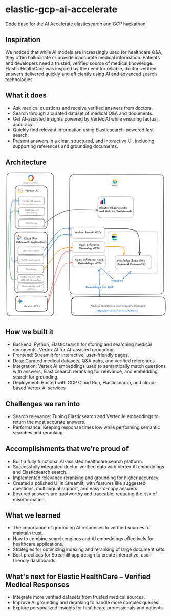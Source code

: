 # elastic-gcp-ai-accelerate
Code base for the AI Accelerate elasticsearch and GCP hackathon


## Inspiration
We noticed that while AI models are increasingly used for healthcare Q&A, they often hallucinate or provide inaccurate medical information. Patients and developers need a trusted, verified source of medical knowledge. Elastic HealthCare was inspired by the need for reliable, doctor-verified answers delivered quickly and efficiently using AI and advanced search technologies.

## What it does
* Ask medical questions and receive verified answers from doctors.
* Search through a curated dataset of medical Q&A and documents.
* Get AI-assisted insights powered by Vertex AI while ensuring factual accuracy.
* Quickly find relevant information using Elasticsearch-powered fast search.
*  Present answers in a clear, structured, and interactive UI, including supporting references and grounding documents.

## Architecture
![Architecture Diagram](./elastic-healthcare/assets/architecture.png "Architecture Diagram")


## How we built it
* Backend: Python, Elasticsearch for storing and searching medical documents, Vertex AI for AI-assisted grounding.
* Frontend: Streamlit for interactive, user-friendly pages.
* Data: Curated medical datasets, Q&A pairs, and verified references.
* Integration: Vertex AI embeddings used to semantically match questions with answers, Elasticsearch reranking for relevance, and embedding search for grounding.
* Deployment: Hosted with GCP Cloud Run, Elasticsearch, and cloud-based Vertex AI services

## Challenges we ran into
* Search relevance: Tuning Elasticsearch and Vertex AI embeddings to return the most accurate answers.
* Performance: Keeping response times low while performing semantic searches and reranking.

## Accomplishments that we're proud of
* Built a fully functional AI-assisted healthcare search platform.
* Successfully integrated doctor-verified data with Vertex AI embeddings and Elasticsearch search.
* Implemented relevance reranking and grounding for higher accuracy.
* Created a polished UI in Streamlit, with features like suggested questions, multilingual support, and easy-to-copy answers.
* Ensured answers are trustworthy and traceable, reducing the risk of misinformation.

## What we learned
* The importance of grounding AI responses to verified sources to maintain trust.
* How to combine search engines and AI embeddings effectively for healthcare applications.
* Strategies for optimizing indexing and reranking of large document sets.
* Best practices for Streamlit app design to create interactive, user-friendly dashboards.

## What's next for Elastic HealthCare – Verified Medical Responses
* Integrate more verified datasets from trusted medical sources.
* Improve AI grounding and reranking to handle more complex queries.
* Explore personalized insights for healthcare professionals and patients.


